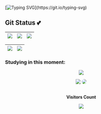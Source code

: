 




[![Typing SVG](https://readme-typing-svg.herokuapp.com/?color=FFFF33&size=35&center=true&vCenter=true&width=1000&lines=Hello!+My+name+is+Samira+Cavalcanti;I'm+from+Brazil+;Graduated+Systems+Analysis+and+Development+;Welcome!)](https://git.io/typing-svg)



##  Git Status 💕                                                                                                     
| ![](http://github-profile-summary-cards.vercel.app/api/cards/stats?username=SamiraCavalcanti&theme=radical) | ![](http://github-profile-summary-cards.vercel.app/api/cards/repos-per-language?username=SamiraCavalcanti&theme=radical) | ![](http://github-profile-summary-cards.vercel.app/api/cards/most-commit-language?username=SamiraCavalcanti&theme=radical) |
| :-: | :-: | :-: |

|![](http://github-profile-summary-cards.vercel.app/api/cards/productive-time?username=SamiraCavalcanti&theme=radical&utcOffset=-3) |![](http://github-profile-summary-cards.vercel.app/api/cards/profile-details?username=SamiraCavalcanti&theme=radical)| 
| :-: | :-: |

 







### Studying in this moment:
<p align="center">
  <a href="https://skillicons.dev">
    <img src="https://skillicons.dev/icons?i=,git,mysql,postgres,aws,py,html,bash,php" />
 
<div align="center">
<a href = "mailto:cmp.1a.samicavalcanti@gmail.com"> <img src="https://img.shields.io/badge/-Gmail-%23333?style=for-the-badge&logo=gmail&logoColor=pink" target="_blank" aligin=center></a>
<a href="[https://www.linkedin.com/in/samira-cavalcanti-a20144199/](https://www.linkedin.com/in/samiracavalcanti)" target="_blank"><img src="https://img.shields.io/badge/-LinkedIn-%230077B5?style=for-the-badge&logo=linkedin&logoColor=white" style="border-radius: 30px" target="_blank"></a> 
 </div>


<div align="center">
<br><p align="centre"><b>Visitors Count</b></p>  
<p align="center"><img color=#00FFFF"  align="center" src="https://profile-counter.glitch.me/{SamiraCavalcanti}/count.svg" /></p> 
<br>
</div>

